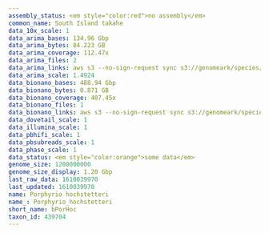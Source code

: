 ```yaml
---
assembly_status: <em style="color:red">no assembly</em>
common_name: South Island takahe
data_10x_scale: 1
data_arima_bases: 134.96 Gbp
data_arima_bytes: 84.223 GB
data_arima_coverage: 112.47x
data_arima_files: 2
data_arima_links: aws s3 --no-sign-request sync s3://genomeark/species/Porphyrio_hochstetteri/bPorHoc1/genomic_data/arima/ .<br>
data_arima_scale: 1.4924
data_bionano_bases: 488.94 Gbp
data_bionano_bytes: 0.871 GB
data_bionano_coverage: 407.45x
data_bionano_files: 1
data_bionano_links: aws s3 --no-sign-request sync s3://genomeark/species/Porphyrio_hochstetteri/bPorHoc1/genomic_data/bionano/ .<br>
data_dovetail_scale: 1
data_illumina_scale: 1
data_pbhifi_scale: 1
data_pbsubreads_scale: 1
data_phase_scale: 1
data_status: <em style="color:orange">some data</em>
genome_size: 1200000000
genome_size_display: 1.20 Gbp
last_raw_data: 1610039970
last_updated: 1610039970
name: Porphyrio hochstetteri
name_: Porphyrio_hochstetteri
short_name: bPorHoc
taxon_id: 439704
---
```

